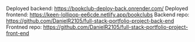 Deployed backend: https://bookclub-deploy-back.onrender.com/
Deployed frontend: https://keen-lollipop-ee6cde.netlify.app/bookclubs
Backend repo: https://github.com/DanielR2105/full-stack-portfolio-project-back-end
Frontned repo: https://github.com/DanielR2105/full-stack-portfolio-project-front-end

